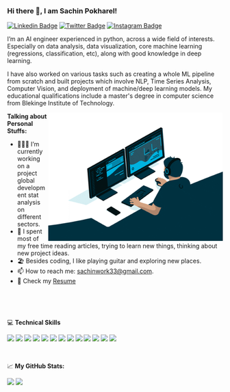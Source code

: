 ### Hi there 👋, I am Sachin Pokharel!

[![Linkedin Badge](https://img.shields.io/badge/-LinkedIn-0e76a8?style=flat-square&logo=Linkedin&logoColor=white)](https://linkedin.com/in/sachin-pokharel-493716197)
[![Twitter Badge](https://img.shields.io/badge/-Twitter-00acee?style=flat-square&logo=Twitter&logoColor=white)](https://twitter.com/ellefsonmanutd)
[![Instagram Badge](https://img.shields.io/badge/-Instagram-e4405f?style=flat-square&logo=Instagram&logoColor=white)](https://instagram.com/ellefson.sachin/)


I’m an AI engineer experienced in python, across a wide field of interests. Especially on data analysis, data visualization, core machine learning (regressions, classification, etc), along with good knowledge in deep learning. 

I have also worked on various tasks such as creating a whole ML pipeline from scratch and built projects which involve NLP, Time Series Analysis, Computer Vision, and deployment of machine/deep learning models. My educational qualifications include a master's degree in computer science from Blekinge Institute of Technology.


<img align="right" alt="GIF" src="https://github.com/p-sachin/p-sachin/blob/main/giphy.gif?raw=true" width="408" height="300" />
  

**Talking about Personal Stuffs:**

- 👨🏻‍💻 I’m currently working on a project global development stat analysis on different sectors. <br>
- 🚀 I spent most of my free time reading articles, trying to learn new things, thinking about new project ideas. <br>
- 🏖️ Besides coding, I like playing guitar and exploring new places. <br>
- 📫 How to reach me: sachinwork33@gmail.com. <br>
- 📝 Check my [Resume](https://drive.google.com/file/d/16KD0CvL6xsHCjWQ4Rb3JPkRywtAEkqNo/view?usp=sharing)

</br>
<br>
<br>


💻 **Technical Skills**

![](https://img.shields.io/badge/Code-Python-informational?style=flat&logo=python&logoColor=white&color=2bbc8a)
![](https://img.shields.io/badge/Code-HTML-informational?style=flat&logo=css&logoColor=white&color=2bbc8a)
![](https://img.shields.io/badge/Code-CSS-informational?style=flat&logo=css&logoColor=white&color=2bbc8a)
![](https://img.shields.io/badge/Tools-Sklearn-informational?style=flat&logo=html&logoColor=white&color=2bbc8a)
![](https://img.shields.io/badge/Tools-Tensorflow-informational?style=flat&logo=tensorflow&logoColor=white&color=2bbc8a)
![](https://img.shields.io/badge/Tools-Pytorch-informational?style=flat&logo=pytorch&logoColor=white&color=2bbc8a)
![](https://img.shields.io/badge/Tools-OpenCV-informational?style=flat&logo=opencv&logoColor=white&color=2bbc8a)
![](https://img.shields.io/badge/Tools-Pandas-informational?style=flat&logo=css&logoColor=white&color=2bbc8a)
![](https://img.shields.io/badge/Tools-Numpy-informational?style=flat&logo=numpy&logoColor=white&color=2bbc8a)
![](https://img.shields.io/badge/Tools-Databases-informational?style=flat&logo=css&logoColor=white&color=2bbc8a)
![](https://img.shields.io/badge/Tools-Flask-informational?style=flat&logo=flask&logoColor=white&color=2bbc8a)
![](https://img.shields.io/badge/Tools-Docker-informational?style=flat&logo=docker&logoColor=white&color=2bbc8a)
![](https://img.shields.io/badge/Cloud-AWS-informational?style=flat&logo=aws&logoColor=white&color=2bbc8a)



<br>


📈 **My GitHub Stats:**

<p>
  <img height="180em" src="https://github-readme-stats.vercel.app/api?username=p-sachin&hide=issues&show_icons=true&hide_border=true&&count_private=true&include_all_commits=true" />
  <img height="180em" src="https://github-readme-stats.vercel.app/api/top-langs/?username=p-sachin&hide=scss,less&exclude_repo=strive-ai-main,ComputerVision_Projects&show_icons=true&hide_border=true&layout=compact&langs_count=5"/>
</p>


